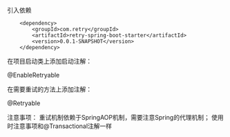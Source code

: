引入依赖

        <dependency>
            <groupId>com.retry</groupId>
            <artifactId>retry-spring-boot-starter</artifactId>
            <version>0.0.1-SNAPSHOT</version>
        </dependency>

在项目启动类上添加启动注解：

@EnableRetryable

在需要重试的方法上添加注解：

@Retryable

注意事项：
重试机制依赖于SpringAOP机制，需要注意Spring的代理机制；
使用时注意事项和@Transactional注解一样